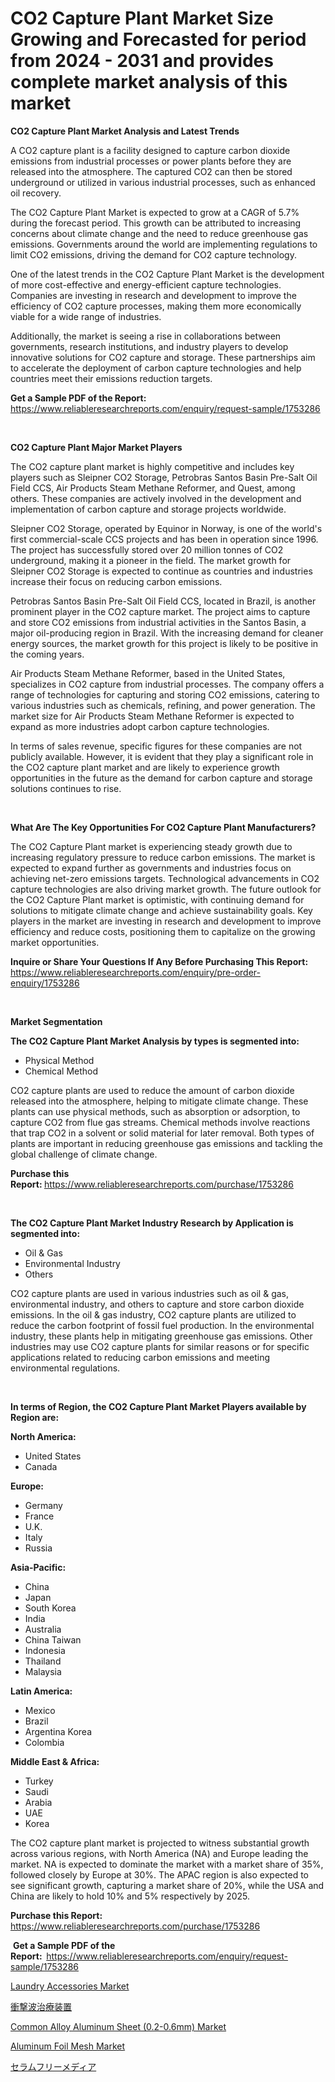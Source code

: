 <p><h1>CO2 Capture Plant Market Size Growing and Forecasted for period from 2024 - 2031 and provides complete market analysis of this market</h1></p><p><strong>CO2 Capture Plant Market Analysis and Latest Trends</strong></p>
<p><p>A CO2 capture plant is a facility designed to capture carbon dioxide emissions from industrial processes or power plants before they are released into the atmosphere. The captured CO2 can then be stored underground or utilized in various industrial processes, such as enhanced oil recovery.</p><p>The CO2 Capture Plant Market is expected to grow at a CAGR of 5.7% during the forecast period. This growth can be attributed to increasing concerns about climate change and the need to reduce greenhouse gas emissions. Governments around the world are implementing regulations to limit CO2 emissions, driving the demand for CO2 capture technology.</p><p>One of the latest trends in the CO2 Capture Plant Market is the development of more cost-effective and energy-efficient capture technologies. Companies are investing in research and development to improve the efficiency of CO2 capture processes, making them more economically viable for a wide range of industries.</p><p>Additionally, the market is seeing a rise in collaborations between governments, research institutions, and industry players to develop innovative solutions for CO2 capture and storage. These partnerships aim to accelerate the deployment of carbon capture technologies and help countries meet their emissions reduction targets.</p></p>
<p><strong>Get a Sample PDF of the Report:&nbsp;</strong> <a href="https://www.reliableresearchreports.com/enquiry/request-sample/1753286">https://www.reliableresearchreports.com/enquiry/request-sample/1753286</a></p>
<p>&nbsp;</p>
<p><strong>CO2 Capture Plant Major Market Players</strong></p>
<p><p>The CO2 capture plant market is highly competitive and includes key players such as Sleipner CO2 Storage, Petrobras Santos Basin Pre-Salt Oil Field CCS, Air Products Steam Methane Reformer, and Quest, among others. These companies are actively involved in the development and implementation of carbon capture and storage projects worldwide.</p><p>Sleipner CO2 Storage, operated by Equinor in Norway, is one of the world's first commercial-scale CCS projects and has been in operation since 1996. The project has successfully stored over 20 million tonnes of CO2 underground, making it a pioneer in the field. The market growth for Sleipner CO2 Storage is expected to continue as countries and industries increase their focus on reducing carbon emissions.</p><p>Petrobras Santos Basin Pre-Salt Oil Field CCS, located in Brazil, is another prominent player in the CO2 capture market. The project aims to capture and store CO2 emissions from industrial activities in the Santos Basin, a major oil-producing region in Brazil. With the increasing demand for cleaner energy sources, the market growth for this project is likely to be positive in the coming years.</p><p>Air Products Steam Methane Reformer, based in the United States, specializes in CO2 capture from industrial processes. The company offers a range of technologies for capturing and storing CO2 emissions, catering to various industries such as chemicals, refining, and power generation. The market size for Air Products Steam Methane Reformer is expected to expand as more industries adopt carbon capture technologies.</p><p>In terms of sales revenue, specific figures for these companies are not publicly available. However, it is evident that they play a significant role in the CO2 capture plant market and are likely to experience growth opportunities in the future as the demand for carbon capture and storage solutions continues to rise.</p></p>
<p>&nbsp;</p>
<p><strong>What Are The Key Opportunities For CO2 Capture Plant Manufacturers?</strong></p>
<p><p>The CO2 Capture Plant market is experiencing steady growth due to increasing regulatory pressure to reduce carbon emissions. The market is expected to expand further as governments and industries focus on achieving net-zero emissions targets. Technological advancements in CO2 capture technologies are also driving market growth. The future outlook for the CO2 Capture Plant market is optimistic, with continuing demand for solutions to mitigate climate change and achieve sustainability goals. Key players in the market are investing in research and development to improve efficiency and reduce costs, positioning them to capitalize on the growing market opportunities.</p></p>
<p><strong>Inquire or Share Your Questions If Any Before Purchasing This Report:</strong> <a href="https://www.reliableresearchreports.com/enquiry/pre-order-enquiry/1753286">https://www.reliableresearchreports.com/enquiry/pre-order-enquiry/1753286</a></p>
<p>&nbsp;</p>
<p><strong>Market Segmentation</strong></p>
<p><strong>The CO2 Capture Plant Market Analysis by types is segmented into:</strong></p>
<p><ul><li>Physical Method</li><li>Chemical Method</li></ul></p>
<p><p>CO2 capture plants are used to reduce the amount of carbon dioxide released into the atmosphere, helping to mitigate climate change. These plants can use physical methods, such as absorption or adsorption, to capture CO2 from flue gas streams. Chemical methods involve reactions that trap CO2 in a solvent or solid material for later removal. Both types of plants are important in reducing greenhouse gas emissions and tackling the global challenge of climate change.</p></p>
<p><strong>Purchase this Report:&nbsp;</strong><a href="https://www.reliableresearchreports.com/purchase/1753286">https://www.reliableresearchreports.com/purchase/1753286</a></p>
<p>&nbsp;</p>
<p><strong>The CO2 Capture Plant Market Industry Research by Application is segmented into:</strong></p>
<p><ul><li>Oil & Gas</li><li>Environmental Industry</li><li>Others</li></ul></p>
<p><p>CO2 capture plants are used in various industries such as oil & gas, environmental industry, and others to capture and store carbon dioxide emissions. In the oil & gas industry, CO2 capture plants are utilized to reduce the carbon footprint of fossil fuel production. In the environmental industry, these plants help in mitigating greenhouse gas emissions. Other industries may use CO2 capture plants for similar reasons or for specific applications related to reducing carbon emissions and meeting environmental regulations.</p></p>
<p>&nbsp;</p>
<p><strong>In terms of Region, the CO2 Capture Plant Market Players available by Region are:</strong></p>
<p>
    <p> <strong> North America: </strong>
        <ul>
            <li>United States</li>
            <li>Canada</li>
        </ul>
        </p> 
    <p> <strong> Europe: </strong>
        <ul>
            <li>Germany</li>
            <li>France</li>
            <li>U.K.</li>
            <li>Italy</li>
            <li>Russia</li>
        </ul>
        </p> 
    <p> <strong> Asia-Pacific: </strong>
        <ul>
            <li>China</li>
            <li>Japan</li>
            <li>South Korea</li>
            <li>India</li>
            <li>Australia</li>
            <li>China Taiwan</li>
            <li>Indonesia</li>
            <li>Thailand</li>
            <li>Malaysia</li>
        </ul>
        </p> 
    <p> <strong> Latin America: </strong>
        <ul>
            <li>Mexico</li>
            <li>Brazil</li>
            <li>Argentina Korea</li>
            <li>Colombia</li>
        </ul>
        </p> 
    <p> <strong> Middle East & Africa: </strong>
        <ul>
            <li>Turkey</li>
            <li>Saudi</li>
            <li>Arabia</li>
            <li>UAE</li>
            <li>Korea</li>
        </ul>
    </p>
    </p>
<p><p>The CO2 capture plant market is projected to witness substantial growth across various regions, with North America (NA) and Europe leading the market. NA is expected to dominate the market with a market share of 35%, followed closely by Europe at 30%. The APAC region is also expected to see significant growth, capturing a market share of 20%, while the USA and China are likely to hold 10% and 5% respectively by 2025.</p></p>
<p><strong>Purchase this Report: </strong><a href="https://www.reliableresearchreports.com/purchase/1753286">https://www.reliableresearchreports.com/purchase/1753286</a></p>
<p>&nbsp;<strong>Get a Sample PDF of the Report:&nbsp;&nbsp;</strong><a href="https://www.reliableresearchreports.com/enquiry/request-sample/1753286">https://www.reliableresearchreports.com/enquiry/request-sample/1753286</a></p>
<p><strong></strong></p>
<p><p><a href="https://issuu.com/reportprime-2/docs/laundry-accessories-market-size-2030.pptx">Laundry Accessories Market</a></p><p><a href="https://medium.com/@elmorunolfsson2023/%E3%82%B7%E3%83%A7%E3%83%83%E3%82%AF%E6%B3%A2%E7%99%82%E6%B3%95%E8%A3%85%E7%BD%AE%E5%B8%82%E5%A0%B4-%E7%AB%B6%E4%BA%89%E5%88%86%E6%9E%90-%E5%B8%82%E5%A0%B4%E5%8B%95%E5%90%91-2031%E5%B9%B4%E3%81%BE%E3%81%A7%E3%81%AE%E4%BA%88%E6%B8%AC-a926b9241f53">衝撃波治療装置</a></p><p><a href="https://issuu.com/reportprime-2/docs/common-alloy-aluminum-sheet-02-06mm-market-size-20">Common Alloy Aluminum Sheet (0.2-0.6mm) Market</a></p><p><a href="https://github.com/zjyglelu/Market-Research-Report-List-1/blob/main/aluminum-foil-mesh-market.md">Aluminum Foil Mesh Market</a></p><p><a href="https://medium.com/@opalkilback2023/%E3%82%BB%E3%83%A9%E3%83%A0%E3%83%95%E3%83%AA%E3%83%BC%E3%83%A1%E3%83%87%E3%82%A3%E3%82%A2%E5%B8%82%E5%A0%B4%E3%81%AF-%E3%82%B7%E3%82%A7%E3%82%A2-%E3%82%B5%E3%82%A4%E3%82%BA-2031%E5%B9%B4%E3%81%BE%E3%81%A7%E3%81%AE%E4%BA%88%E6%B8%AC%E3%81%AB%E7%84%A6%E7%82%B9%E3%82%92%E5%BD%93%E3%81%A6%E3%81%A6%E3%81%84%E3%81%BE%E3%81%99-b1ac1b0bf1d0">セラムフリーメディア</a></p></p>